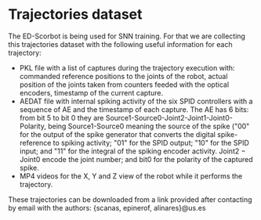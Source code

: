 # Trajectories dataset


The ED-Scorbot is being used for SNN training. For that we are collecting this trajectories dataset with the following useful information for each trajectory:

- PKL file with a list of captures during the trajectory execution with: commanded reference positions to the joints of the robot, actual position of the joints taken from counters feeded with the optical encoders, timestamp of the current capture.
- AEDAT file with internal spiking activity of the six SPID controllers with a sequence of AE and the timestamp of each capture. The AE has 6 bits: from bit 5 to bit 0 they are Source1-Source0-Joint2-Joint1-Joint0-Polarity, being Source1-Source0 meaning the source of the spike ("00" for the output of the spike generator that converts the digital spike-reference to spiking activity; "01" for the SPID output; "10" for the SPID input; and "11" for the integral of the spiking encoder activity. Joint2 − Joint0 encode the joint number; and bit0 for the polarity of the captured spike.
- MP4 videos for the X, Y and Z view of the robot while it performs the trajectory.


These trajectories can be downloaded from a link provided after contacting by email with the authors: {scanas, epinerof, alinares}@us.es